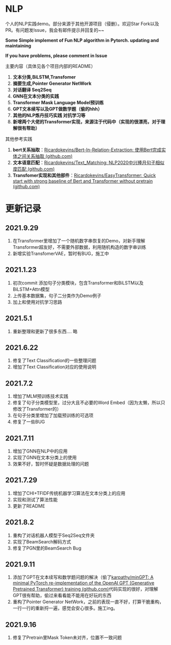 # NLP

个人的NLP实践demo。部分来源于其他开源项目（侵删）。欢迎Star Fork以及PR。有问题发Issue，我会有邮件提示并回复的~~

**Some Simple implement of Fun NLP algorithm in Pytorch. updating and maintaining**

**If you have  problems, please comment in Issue**

主要内容（具体见各个项目内部的README）

1. **文本分类,BiLSTM,Transfomer**
2. **摘要生成,Pointer Generator NetWork**
3. **对话翻译 Seq2Seq**
4. **GNN在文本分类的实践**
5. **Transformer Mask Language Model预训练**
6. **GPT文本续写以及GPT做数学题（偷的hhh）**
7. **其他的NLP炼丹技巧实践 对抗学习等**
8. **新增两个大佬的Transformer实现，来源注于代码中（实现的很漂亮，对于理解很有帮助）**

其他参考实践

1. **bert关系抽取**：[Ricardokevins/Bert-In-Relation-Extraction: 使用Bert完成实体之间关系抽取 (github.com)](https://github.com/Ricardokevins/Bert-In-Relation-Extraction)
2. **文本语意匹配**：[Ricardokevins/Text_Matching: NLP2020中兴捧月句子相似度匹配 (github.com)](https://github.com/Ricardokevins/Text_Matching)
3. **Transfomer实现和其他部件**：[Ricardokevins/EasyTransformer: Quick start with strong baseline of Bert and Transformer without pretrain (github.com)](https://github.com/Ricardokevins/EasyTransformer)











# 更新记录

## 2021.9.29

1. 在Transformer里增加了一个随机数字串恢复的Demo，对新手理解Transformer超友好，不需要外部数据，利用随机构造的数字串训练
2. 新增实验TransfomerVAE，暂时有BUG，施工中



## 2021.1.23

 1. 初次commit 添加句子分类模块，包含Transformer和BiLSTM以及BiLSTM+Attn模型 
 2. 上传基本数据集，句子二分类作为Demo例子
 3. 加上和使用对抗学习思路

## 2021.5.1

1. 重新整理和更新了很多东西.... 略



## 2021.6.22

1. 修复了Text Classification的一些整理问题
2. 增加了Text Classification对应的使用说明



## 2021.7.2

1. 增加了MLM预训练技术实践
2. 修复了句子分类模型里，过分大且不必要的Word Embed（因为太懒，所以只修改了Transformer的）
3. 在句子分类里增加了加载预训练的可选项
4. 修复了一些BUG



## 2021.7.11

1. 增加了GNN在NLP中的应用
2. 实现了GNN在文本分类上的使用
3. 效果不好，暂时怀疑是数据处理的问题

## 2021.7.29

1. 增加了CHI+TFIDF传统机器学习算法在文本分类上的应用
2. 实现和测试了算法性能
3. 更新了README

## 2021.8.2

1. 重构了对话机器人模型于Seq2Seq文件夹
2. 实现了BeamSearch解码方式
3. 修复了PGN里的BeamSearch Bug



## 2021.9.11

1. 添加了GPT在文本续写和数学题问题的解决（偷了[karpathy/minGPT: A minimal PyTorch re-implementation of the OpenAI GPT (Generative Pretrained Transformer) training (github.com)](https://github.com/karpathy/minGPT)代码实现的很好，对理解GPT很有帮助，偷过来看看能不能用在好玩的东西
2. 重构了Pointer Generator NetWork，之前的表现一直不好，打算干脆重构，一行一行的重新捋一遍，感觉会安心很多。施工ing。



## 2021.9.16

1. 修复了Pretrain里Mask Token未对齐，位置不一致问题


